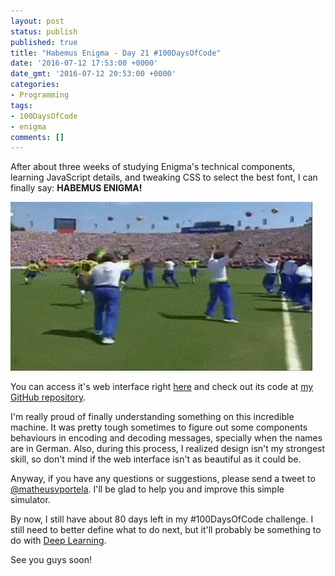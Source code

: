 ```yaml
---
layout: post
status: publish
published: true
title: "Habemus Enigma - Day 21 #100DaysOfCode"
date: '2016-07-12 17:53:00 +0000'
date_gmt: '2016-07-12 20:53:00 +0000'
categories:
- Programming
tags:
- 100DaysOfCode
- enigma
comments: []
---
```


After about three weeks of studying Enigma's technical components, learning JavaScript details, and tweaking CSS to select the best font, I can finally say: **HABEMUS ENIGMA!**

<img src="/assets/images/tetra.gif">

You can access it's web interface right [here](/enigma) and check out its code at [my GitHub repository](https://github.com/matheusportela/enigma-machine).

I'm really proud of finally understanding something on this incredible machine. It was pretty tough sometimes to figure out some components behaviours in encoding and decoding messages, specially when the names are in German. Also, during this process, I realized design isn't my strongest skill, so don't mind if the web interface isn't as beautiful as it could be.

Anyway, if you have any questions or suggestions, please send a tweet to [@matheusvportela](https://twitter.com/matheusvportela). I'll be glad to help you and improve this simple simulator.

By now, I still have about 80 days left in my #100DaysOfCode challenge. I still need to better define what to do next, but it'll probably be something to do with [Deep Learning](https://en.wikipedia.org/wiki/Deep_learning).

See you guys soon!
